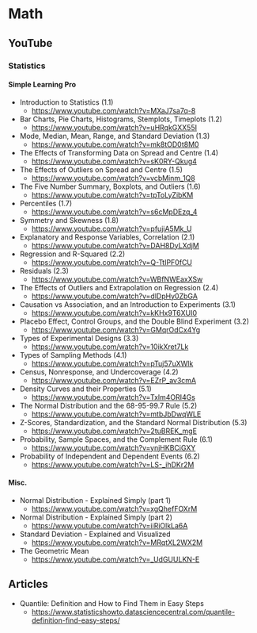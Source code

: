 # Math
## YouTube
### Statistics
#### Simple Learning Pro
* Introduction to Statistics (1.1)
  * https://www.youtube.com/watch?v=MXaJ7sa7q-8
* Bar Charts, Pie Charts, Histograms, Stemplots, Timeplots (1.2)
  * https://www.youtube.com/watch?v=uHRqkGXX55I
* Mode, Median, Mean, Range, and Standard Deviation (1.3)
  * https://www.youtube.com/watch?v=mk8tOD0t8M0
* The Effects of Transforming Data on Spread and Centre (1.4)
  * https://www.youtube.com/watch?v=sK0RY-Qkug4
* The Effects of Outliers on Spread and Centre (1.5)
  * https://www.youtube.com/watch?v=vcbMinm_1Q8
* The Five Number Summary, Boxplots, and Outliers (1.6)
  * https://www.youtube.com/watch?v=tpToLyZibKM
* Percentiles (1.7)
  * https://www.youtube.com/watch?v=s6cMpDEzq_4
* Symmetry and Skewness (1.8)
  * https://www.youtube.com/watch?v=pfujiA5Mk_U
* Explanatory and Response Variables, Correlation (2.1)
  * https://www.youtube.com/watch?v=DAH8DyLXdjM
* Regression and R-Squared (2.2)
  * https://www.youtube.com/watch?v=Q-TtIPF0fCU
* Residuals (2.3)
  * https://www.youtube.com/watch?v=WBfNWEaxXSw
* The Effects of Outliers and Extrapolation on Regression (2.4)
  * https://www.youtube.com/watch?v=dlDpHy0ZbGA
* Causation vs Association, and an Introduction to Experiments (3.1)
  * https://www.youtube.com/watch?v=kKHx9T6XUI0
* Placebo Effect, Control Groups, and the Double Blind Experiment (3.2)
  * https://www.youtube.com/watch?v=GMqrOdCx4Yg
* Types of Experimental Designs (3.3)
  * https://www.youtube.com/watch?v=10ikXret7Lk
* Types of Sampling Methods (4.1)
  * https://www.youtube.com/watch?v=pTuj57uXWlk
* Census, Nonresponse, and Undercoverage (4.2)
  * https://www.youtube.com/watch?v=EZrP_av3cmA
* Density Curves and their Properties (5.1)
  * https://www.youtube.com/watch?v=Txlm4ORI4Gs
* The Normal Distribution and the 68-95-99.7 Rule (5.2)
  * https://www.youtube.com/watch?v=mtbJbDwqWLE
* Z-Scores, Standardization, and the Standard Normal Distribution (5.3)
  * https://www.youtube.com/watch?v=2tuBREK_mgE
* Probability, Sample Spaces, and the Complement Rule (6.1)
  * https://www.youtube.com/watch?v=ynjHKBCiGXY
* Probability of Independent and Dependent Events (6.2)
  * https://www.youtube.com/watch?v=LS-_ihDKr2M

#### Misc.
* Normal Distribution - Explained Simply (part 1)
  * https://www.youtube.com/watch?v=xgQhefFOXrM
* Normal Distribution - Explained Simply (part 2)
  * https://www.youtube.com/watch?v=iiRiOlkLa6A
* Standard Deviation - Explained and Visualized
  * https://www.youtube.com/watch?v=MRqtXL2WX2M
* The Geometric Mean
  * https://www.youtube.com/watch?v=_UdGUULKN-E

## Articles
* Quantile: Definition and How to Find Them in Easy Steps
  * https://www.statisticshowto.datasciencecentral.com/quantile-definition-find-easy-steps/
